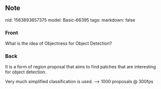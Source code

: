 ## Note
nid: 1563893657375
model: Basic-66395
tags: 
markdown: false

### Front
What is the idea of Objectness for Object Detection?

### Back
It is a form of region proposal that aims to find patches that are
interesting for object detection.
<div>
  Very much simplified classification is used. --> 1000
  proposals @ 300fps
</div>
